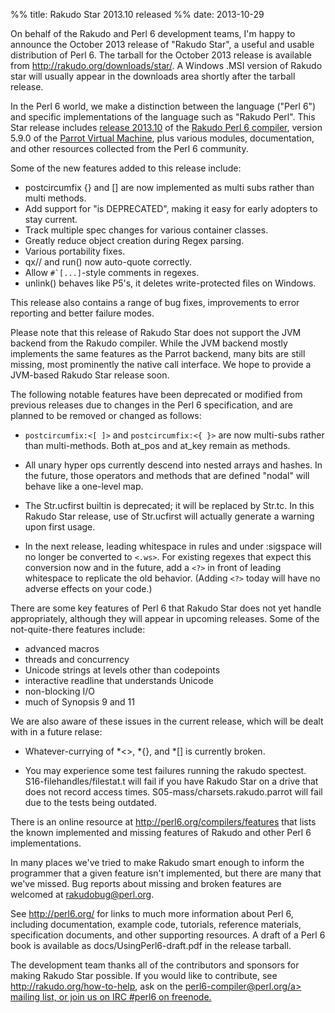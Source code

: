 %% title: Rakudo Star 2013.10 released
%% date: 2013-10-29

<p>On behalf of the Rakudo and Perl 6 development teams, I'm happy to announce the October 2013 release of "Rakudo Star", a useful and usable distribution of Perl 6. The tarball for the October 2013 release is available from <a href="http://rakudo.org/downloads/star/">http://rakudo.org/downloads/star/</a>. A Windows .MSI version of Rakudo star will usually appear in the downloads area shortly after the tarball release.</p>

<p>In the Perl 6 world, we make a distinction between the language ("Perl 6") and specific implementations of the language such as "Rakudo Perl". This Star release includes <a href="https://github.com/rakudo/rakudo/blob/master/docs/announce/2013.10.md">release 2013.10</a> of the <a href="http://github.com/rakudo/rakudo">Rakudo Perl 6 compiler</a>, version 5.9.0 of the <a href="http://parrot.org">Parrot Virtual Machine</a>, plus various modules, documentation, and other resources collected from the Perl 6 community.</p>

<p>Some of the new features added to this release include:</p>

<ul>
<li>postcircumfix {} and [] are now implemented as multi subs rather than multi methods.</li>
<li>Add support for "is DEPRECATED", making it easy for early adopters to stay current.</li>
<li>Track multiple spec changes for various container classes.</li>
<li>Greatly reduce object creation during Regex parsing.</li>
<li>Various portability fixes.</li>
<li>qx// and run() now auto-quote correctly.</li>
<li>Allow <code>#`[...]</code>-style comments in regexes.</li>
<li>unlink() behaves like P5's, it deletes write-protected files on Windows.</li>
</ul>

<p>This release also contains a range of bug fixes, improvements to error reporting and better failure modes.</p>

<p>Please note that this release of Rakudo Star does not support the JVM backend from the Rakudo compiler. While the JVM backend mostly implements the same features as the Parrot backend, many bits are still missing, most prominently the native call interface.  We hope to provide a JVM-based Rakudo Star release soon.</p>

<p>The following notable features have been deprecated or modified from previous releases due to changes in the Perl 6 specification, and are planned to be removed or changed as follows:</p>

<ul>
<li><p><code>postcircumfix:&lt;[ ]&gt;</code> and <code>postcircumfix:&lt;{ }&gt;</code> are now multi-subs rather than multi-methods. Both at_pos and at_key remain as methods.</p></li>
<li><p>All unary hyper ops currently descend into nested arrays and hashes. In the future, those operators and methods that are defined "nodal" will behave like a one-level map.</p></li>
<li><p>The Str.ucfirst builtin is deprecated; it will be replaced by Str.tc. In this Rakudo Star release, use of Str.ucfirst will actually generate a warning upon first usage.</p></li>
<li><p>In the next release, leading whitespace in rules and under :sigspace will no longer be converted to <code>&lt;.ws&gt;</code>. For existing regexes that expect this conversion now and in the future, add a <code>&lt;?&gt;</code> in front of leading whitespace to replicate the old behavior. (Adding <code>&lt;?&gt;</code> today will have no adverse effects on your code.)</p></li>
</ul>

<p>There are some key features of Perl 6 that Rakudo Star does not yet
handle appropriately, although they will appear in upcoming releases.
Some of the not-quite-there features include:</p>

<ul>
<li>advanced macros</li>
<li>threads and concurrency</li>
<li>Unicode strings at levels other than codepoints</li>
<li>interactive readline that understands Unicode</li>
<li>non-blocking I/O</li>
<li>much of Synopsis 9 and 11</li>
</ul>

<p>We are also aware of these issues in the current release, which will be dealt with in a future relase:</p>

<ul>
<li><p>Whatever-currying of *&lt;>, *{}, and *[] is currently broken.</p></li>
<li><p>You may experience some test failures running the rakudo spectest. S16-filehandles/filestat.t will fail if you have Rakudo Star on a drive that does not record access times. S05-mass/charsets.rakudo.parrot will fail due to the tests being outdated.</p></li>
</ul>

<p>There is an online resource at <a href="http://perl6.org/compilers/features">http://perl6.org/compilers/features</a> that lists the known implemented and missing features of Rakudo and other Perl 6 implementations.</p>

<p>In many places we've tried to make Rakudo smart enough to inform the
programmer that a given feature isn't implemented, but there are many
that we've missed. Bug reports about missing and broken features are
welcomed at <a href="mailto:rakudobug@perl.org">rakudobug@perl.org</a>.</p>

<p>See <a href="http://perl6.org/">http://perl6.org/</a> for links to much more information about Perl 6, including documentation, example code, tutorials, reference materials, specification documents, and other supporting resources. A draft of a Perl 6 book is available as docs/UsingPerl6-draft.pdf in
the release tarball.</p>

<p>The development team thanks all of the contributors and sponsors for
making Rakudo Star possible. If you would like to contribute, see
<a href="http://rakudo.org/how-to-help">http://rakudo.org/how-to-help</a>, ask on the <a href="mailto:perl6-compiler@perl.org">perl6-compiler@perl.org/a> mailing list, or join us on IRC #perl6 on freenode.</p>

